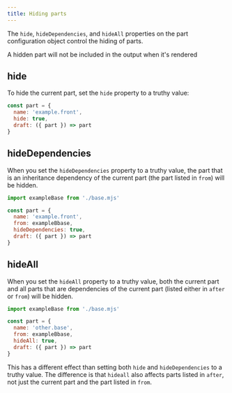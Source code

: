 ```yaml
---
title: Hiding parts
---
```


The `hide`, `hideDependencies`, and `hideAll` properties on the
part configuration object control the hiding of parts.

<Tip>A hidden part will not be included in the output when it's rendered</Tip>

## hide

To hide the current part, set the `hide` property to a truthy value:

```js
const part = {
  name: 'example.front',
  hide: true,
  draft: ({ part }) => part
}
```

## hideDependencies

When you set the `hideDependencies` property to a truthy value,
the part that is an inheritance dependency of the current part
(the part listed in `from`) will be hidden.

```js
import exampleBase from './base.mjs'

const part = {
  name: 'example.front',
  from: exampleBbase,
  hideDependencies: true,
  draft: ({ part }) => part
}
```

## hideAll

When you set the `hideAll` property to a truthy value,
both the current part and all parts that are dependencies of the
current part (listed either in `after` or `from`) will be hidden.

```js
import exampleBase from './base.mjs'

const part = {
  name: 'other.base',
  from: exampleBbase,
  hideAll: true,
  draft: ({ part }) => part
}
```

<Note>

This has a different effect than setting both `hide` and `hideDependencies` to
a truthy value.
The difference is that `hideall` also affects parts listed in `after`,
not just the current part and the part listed in `from`.

</Note>

